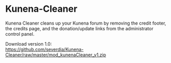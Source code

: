 # Kunena-Cleaner
Kunena Cleaner cleans up your Kunena forum by removing the credit footer, the credits page, and the donation/update links from the administrator control panel.
  
Download version 1.0:  
<https://github.com/severdia/Kunena-Cleaner/raw/master/mod_kunenaCleaner_v1.zip>

